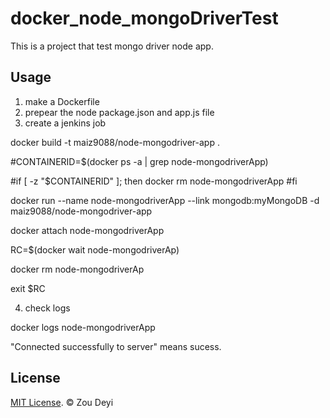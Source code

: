 # docker_node_mongoDriverTest
This is a project that test mongo driver node app.

## Usage
1. make a Dockerfile
2. prepear the node package.json and app.js file
3. create a jenkins job

docker build -t maiz9088/node-mongodriver-app .

#CONTAINERID=$(docker ps -a | grep node-mongodriverApp)

#if [ -z "$CONTAINERID" ]; then
  docker rm node-mongodriverApp
#fi

docker run --name node-mongodriverApp --link mongodb:myMongoDB -d maiz9088/node-mongodriver-app

docker attach node-mongodriverApp

RC=$(docker wait node-mongodriverAp)

docker rm node-mongodriverAp

exit $RC

4. check logs

docker logs node-mongodriverApp

"Connected successfully to server" means sucess.

## License

[MIT License](http://opensource.org/licenses/mit-license.html). © Zou Deyi
